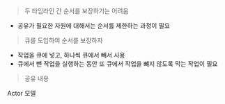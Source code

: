 > 두 타임라인 간 순서를 보장하기는 어려움

- 공유가 필요한 자원에 대해서는 순서를 제한하는 과정이 필요

> 큐를 도입하여 순서를 보장하자

- 작업을 큐에 넣고, 하나씩 큐에서 빼서 사용
 - 큐에서 뺀 작업을 실행하는 동안 또 큐에서 작업을 뺴지 않도록 막는 작업이 필요

> 공유 내용

Actor 모델
